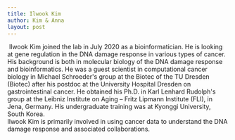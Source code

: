 ```yaml
---
title: Ilwook Kim
author: Kim & Anna
layout: post
---
```


<span class="image left"><img src="{{ 'assets/images/Kim_for_Bio.jpg' | relative_url }}" alt="" /></span>
Ilwook Kim joined the lab in July 2020 as a bioinformatician. He is looking at gene regulation in the DNA damage response in various types of cancer.   
His background is both in molecular biology of the DNA damage response and bioinformatics. He was a guest scientist in computational cancer biology in Michael Schroeder's group at the Biotec of the TU Dresden (Biotec) after his postdoc at the University Hospital Dresden on gastrointestinal cancer. He obtained his Ph.D. in Karl Lenhard Rudolph's group at the Leibniz Institute on Aging – Fritz Lipmann Institute (FLI), in Jena, Germany. His undergraduate training was at Kyonggi University, South Korea.  
Ilwook Kim is primarily involved in using cancer data to understand the DNA damage response and associated collaborations. 




